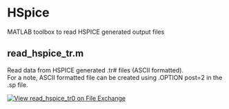 # HSpice
MATLAB toolbox to read HSPICE generated output files

## read_hspice_tr.m  
Read data from HSPICE generated .tr# files (ASCII formatted).  
For a note, ASCII formatted file can be created using .OPTION post=2 in the .sp file. 

[![View read_hspice_tr0 on File Exchange](https://www.mathworks.com/matlabcentral/images/matlab-file-exchange.svg)](https://www.mathworks.com/matlabcentral/fileexchange/101043-read_hspice_tr0)

